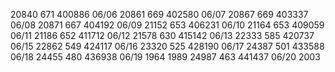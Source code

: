 
20840   671 400886 06/06
20861   669 402580 06/07
20867   669 403337 06/08
20871   667 404192 06/09
21152   653 406231 06/10
21164   653 409059 06/11
21186   652 411712 06/12
21578   630 415142 06/13
22333   585 420737 06/15
22862   549 424117 06/16
23320   525 428190 06/17
24387   501 433588 06/18
24455   480 436938 06/19 1964 1989
24987   463 441437 06/20 2003
